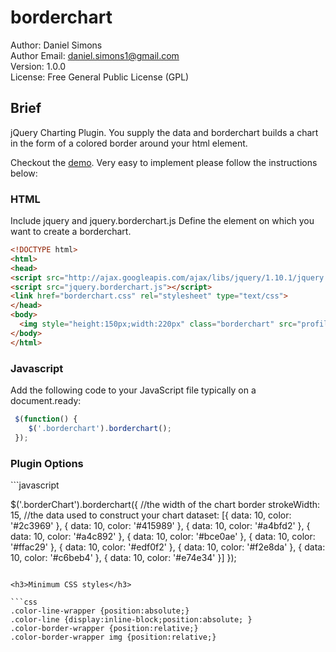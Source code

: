 borderchart
===========

Author: Daniel Simons<br />
Author Email: daniel.simons1@gmail.com<br />
Version: 1.0.0<br />
License: Free General Public License (GPL)<br />

<h2>Brief</h2>
jQuery Charting Plugin.  You supply the data and borderchart builds a chart in the form of a colored border around your html element. 

Checkout the <a href="http://danielsimons1.github.io/borderchart" target="_new">demo</a>.  Very easy to implement please follow the instructions below:

<h3>HTML</h3>

Include jquery and jquery.borderchart.js
Define the element on which you want to create a borderchart.
```html
<!DOCTYPE html>
<html>
<head>
<script src="http://ajax.googleapis.com/ajax/libs/jquery/1.10.1/jquery.min.js"></script>
<script src="jquery.borderchart.js"></script>
<link href="borderchart.css" rel="stylesheet" type="text/css">
</head>
<body>
  <img style="height:150px;width:220px" class="borderchart" src="profile.jpg">
</body>
</html>
```

<h3>Javascript</h3>

Add the following code to your JavaScript file typically on a document.ready:

```javascript
 $(function() {
 	$('.borderchart').borderchart();
 });
```

<h3>Plugin Options</h3>
```javascript

$('.borderChart').borderchart({
          //the width of the chart border
          strokeWidth: 15,
          //the data used to construct your chart
	        dataset: [{
	            data: 10,
	            color: '#2c3969'
	        }, {
	            data: 10,
	            color: '#415989'
	        }, {
	            data: 10,
	            color: '#a4bfd2'
	        }, {
	            data: 10,
	            color: '#a4c892'
	        }, {
	            data: 10,
	            color: '#bce0ae'
	        }, {
	            data: 10,
	            color: '#ffac29'
	        }, {
	            data: 10,
	            color: '#edf0f2'
	        }, {
	            data: 10,
	            color: '#f2e8da'
	        }, {
	            data: 10,
	            color: '#c6beb4'
	        }, {
	            data: 10,
	            color: '#e74e34'
	        }]
	    });
```

<h3>Minimum CSS styles</h3>

```css
.color-line-wrapper {position:absolute;}
.color-line {display:inline-block;position:absolute; }
.color-border-wrapper {position:relative;}
.color-border-wrapper img {position:relative;}

```

